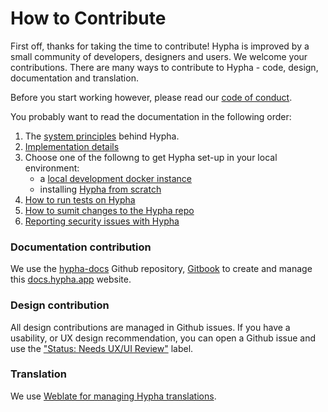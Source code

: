 # How to Contribute

First off, thanks for taking the time to contribute! Hypha is improved by a small community of developers, designers and users. We welcome your contributions. There are many ways to contribute to Hypha - code, design, documentation and translation.

Before you start working however, please read our [code of conduct](https://docs.hypha.app/contributing/codeofconduct).

You probably want to read the documentation in the following order:

1. The [system principles](https://docs.hypha.app/contributing/systemprinciples) behind Hypha.
2. [Implementation details](https://docs.hypha.app/contributing/implementationdetails)
3. Choose one of the followng to get Hypha set-up in your local environment:
   * a [local development docker instance](https://docs.hypha.app/contributing/localdeveldocker)
   * installing [Hypha from scratch](https://docs.hypha.app/contributing/localdevelscratch)
4. [How to run tests on Hypha](https://docs.hypha.app/contributing/testing)
5. [How to sumit changes to the Hypha repo](https://docs.hypha.app/contributing/submittingchanges)
6. [Reporting security issues with Hypha](https://docs.hypha.app/contributing/contributing/security)

### Documentation contribution

We use the [hypha-docs](https://github.com/HyphaApp/hypha-docs/) Github repository, [Gitbook](http://gitbook.com) to create and manage this [docs.hypha.app](https://github.com/HyphaApp/hypha-docs/tree/28645093d1c0c315e18bf474b724eda4ea399a18/contributing/docs.hypha.app) website.

### Design contribution

All design contributions are managed in Github issues. If you have a usability, or UX design recommendation, you can open a Github issue and use the ["Status: Needs UX/UI Review"](https://github.com/HyphaApp/hypha/labels/Status%3A%20Needs%20UI%2FUX%20review) label.

### Translation

We use [Weblate for managing Hypha translations](https://hosted.weblate.org/projects/hypha/).
